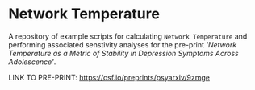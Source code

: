 # Network Temperature

A repository of example scripts for calculating `Network Temperature` and performing associated senstivity analyses for the pre-print *'Network Temperature as a Metric of Stability in Depression Symptoms Across Adolescence'*.

LINK TO PRE-PRINT: https://osf.io/preprints/psyarxiv/9zmge

